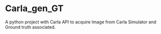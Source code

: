 # Carla_gen_GT
A python project with Carla API to acquire Image from Carla Simulator and Ground truth associated.
